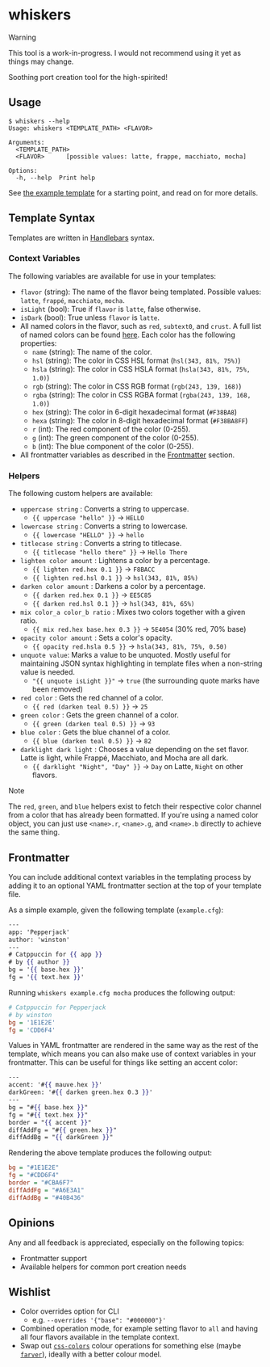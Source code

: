 # whiskers

> [!WARNING]
> This tool is a work-in-progress. I would not recommend using it yet as things may change.

Soothing port creation tool for the high-spirited!

## Usage

```console
$ whiskers --help
Usage: whiskers <TEMPLATE_PATH> <FLAVOR>

Arguments:
  <TEMPLATE_PATH>  
  <FLAVOR>      [possible values: latte, frappe, macchiato, mocha]

Options:
  -h, --help  Print help
```

See [the example template](examples/example.template) for a starting point, and read on for more details.

## Template Syntax

Templates are written in [Handlebars](https://handlebarsjs.com/guide/expressions.html) syntax.

### Context Variables

The following variables are available for use in your templates:

- `flavor` (string): The name of the flavor being templated. Possible values: `latte`, `frappé`, `macchiato`, `mocha`.
- `isLight` (bool): True if `flavor` is `latte`, false otherwise.
- `isDark` (bool): True unless `flavor` is `latte`.
- All named colors in the flavor, such as `red`, `subtext0`, and `crust`. A full list of named colors can be found [here](https://github.com/catppuccin/rust/blob/5124eb99eb98d7111dca24537d428a6078e5bbb6/src/flavour.rs#L41-L66). Each color has the following properties:
    - `name` (string): The name of the color.
    - `hsl` (string): The color in CSS HSL format (`hsl(343, 81%, 75%)`)
    - `hsla` (string): The color in CSS HSLA format (`hsla(343, 81%, 75%, 1.0)`)
    - `rgb` (string): The color in CSS RGB format (`rgb(243, 139, 168)`)
    - `rgba` (string): The color in CSS RGBA format (`rgba(243, 139, 168, 1.0)`)
    - `hex` (string): The color in 6-digit hexadecimal format (`#F38BA8`)
    - `hexa` (string): The color in 8-digit hexadecimal format (`#F38BA8FF`)
    - `r` (int): The red component of the color (0-255).
    - `g` (int): The green component of the color (0-255).
    - `b` (int): The blue component of the color (0-255).
- All frontmatter variables as described in the [Frontmatter](#frontmatter) section.

### Helpers

The following custom helpers are available:

- `uppercase string` : Converts a string to uppercase.
    - `{{ uppercase "hello" }}` → `HELLO`
- `lowercase string` : Converts a string to lowercase.
    - `{{ lowercase "HELLO" }}` → `hello`
- `titlecase string` : Converts a string to titlecase.
    - `{{ titlecase "hello there" }}` → `Hello There`
- `lighten color amount` : Lightens a color by a percentage.
    - `{{ lighten red.hex 0.1 }}` → `F8BACC`
    - `{{ lighten red.hsl 0.1 }}` → `hsl(343, 81%, 85%)`
- `darken color amount` : Darkens a color by a percentage.
    - `{{ darken red.hex 0.1 }}` → `EE5C85`
    - `{{ darken red.hsl 0.1 }}` → `hsl(343, 81%, 65%)`
- `mix color_a color_b ratio` : Mixes two colors together with a given ratio.
    - `{{ mix red.hex base.hex 0.3 }}` → `5E4054` (30% red, 70% base)
- `opacity color amount` : Sets a color's opacity.
    - `{{ opacity red.hsla 0.5 }}` → `hsla(343, 81%, 75%, 0.50)`
- `unquote value`: Marks a value to be unquoted. Mostly useful for maintaining JSON syntax highlighting in template files when a non-string value is needed.
    - `"{{ unquote isLight }}"` → `true` (the surrounding quote marks have been removed)
- `red color` : Gets the red channel of a color.
    - `{{ red (darken teal 0.5) }}` → `25`
- `green color` : Gets the green channel of a color.
    - `{{ green (darken teal 0.5) }}` → `93`
- `blue color` : Gets the blue channel of a color.
    - `{{ blue (darken teal 0.5) }}` → `82`
- `darklight dark light` : Chooses a value depending on the set flavor. Latte is light, while Frappé, Macchiato, and Mocha are all dark.
    - `{{ darklight "Night", "Day" }}` → `Day` on Latte, `Night` on other flavors.

> [!NOTE]
> The `red`, `green`, and `blue` helpers exist to fetch their respective color channel from a color that has already been formatted. If you're using a named color object, you can just use `<name>.r`, `<name>.g`, and `<name>.b` directly to achieve the same thing.

## Frontmatter

You can include additional context variables in the templating process by adding it to an optional YAML frontmatter section at the top of your template file.

As a simple example, given the following template (`example.cfg`):

```handlebars
---
app: 'Pepperjack'
author: 'winston'
---
# Catppuccin for {{ app }}
# by {{ author }}
bg = '{{ base.hex }}'
fg = '{{ text.hex }}'
```

Running `whiskers example.cfg mocha` produces the following output:

```ini
# Catppuccin for Pepperjack
# by winston
bg = '1E1E2E'
fg = 'CDD6F4'
```

Values in YAML frontmatter are rendered in the same way as the rest of the template, which means you can also make use of context variables in your frontmatter. This can be useful for things like setting an accent color:

```handlebars
---
accent: '#{{ mauve.hex }}'
darkGreen: '#{{ darken green.hex 0.3 }}'
---
bg = "#{{ base.hex }}"
fg = "#{{ text.hex }}"
border = "{{ accent }}"
diffAddFg = "#{{ green.hex }}"
diffAddBg = "{{ darkGreen }}"
```

Rendering the above template produces the following output:

```ini
bg = "#1E1E2E"
fg = "#CDD6F4"
border = "#CBA6F7"
diffAddFg = "#A6E3A1"
diffAddBg = "#40B436"
```

## Opinions

Any and all feedback is appreciated, especially on the following topics:

- Frontmatter support
- Available helpers for common port creation needs

## Wishlist

- Color overrides option for CLI
    - e.g. `--overrides '{"base": "#000000"}'`
- Combined operation mode, for example setting flavor to `all` and having all four flavors available in the template context.
- Swap out [`css-colors`](https://github.com/vaidehijoshi/css-colors) colour operations for something else (maybe [`farver`](https://github.com/nyxkrage/farver)), ideally with a better colour model.